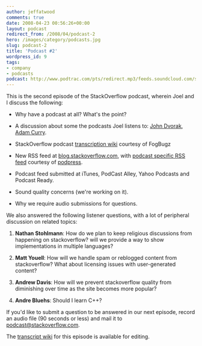 ```yaml
---
author: jeffatwood
comments: true
date: 2008-04-23 00:56:26+00:00
layout: podcast
redirect_from: /2008/04/podcast-2
hero: /images/category/podcasts.jpg
slug: podcast-2
title: 'Podcast #2'
wordpress_id: 9
tags:
- company
- podcasts
podcast: http://www.podtrac.com/pts/redirect.mp3/feeds.soundcloud.com/stream/14378610-stack-exchange-stack-overflow-podcast-76.mp3
---
```


This is the second episode of the StackOverflow podcast, wherein Joel and I discuss the following:


  * Why have a podcast at all? What's the point?

  * A discussion about some the podcasts Joel listens to: [John Dvorak](http://www.crankygeeks.com/), [Adam Curry](http://curry.com/).

  * StackOverflow podcast [transcription wiki](https://stackoverflow.fogbugz.com/?W4) courtesy of FogBugz

  * New RSS feed at [blog.stackoverflow.com](http://blog.stackoverflow.com/), with [podcast specific RSS feed](http://blog.stackoverflow.com/?feed=podcast) courtesy of [podpress](http://www.mightyseek.com/podpress).

  * Podcast feed submitted at iTunes, PodCast Alley, Yahoo Podcasts and Podcast Ready.

  * Sound quality concerns (we're working on it).

  * Why we require audio submissions for questions.


We also answered the following listener questions, with a lot of peripheral discussion on related topics:


  1. **Nathan Stohlmann**: How do we plan to keep religious discussions from happening on stackoverflow? will we provide a way to show implementations in multiple languages?

  2. **Matt Youell**: How will we handle spam or reblogged content from stackoverflow? What about licensing issues with user-generated content?

  3. **Andrew Davis**: How will we prevent stackoverflow quality from diminishing over time as the site becomes more popular?

  4. **Andre Bluehs**: Should I learn C++?


If you'd like to submit a question to be answered in our next episode, 
record an audio file (90 seconds or less) and mail it to [podcast@stackoverflow.com](mailto:podcast@stackoverflow.com).


The [transcript wiki](http://stackoverflow.fogbugz.com/default.asp?W12) for this episode is available for editing.



